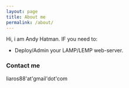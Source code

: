 ```yaml
---
layout: page
title: About me
permalink: /about/
---
```


Hi, i am Andy Hatman.
IF you need to: 
- Deploy/Admin your LAMP/LEMP web-server.

### Contact me

liaros88'at'gmail'dot'com